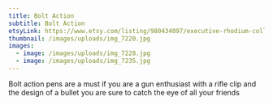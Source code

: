 ```yaml
---
title: Bolt Action
subtitle: Bolt Action
etsyLink: https://www.etsy.com/listing/980434097/executive-rhodium-collection?click_key=298b0a0c4c683f650c36d715976f3a863a251c9c%3A980434097&click_sum=1d8b29d6&ref=shop_home_active_3&frs=1
thumbnail: /images/uploads/img_7220.jpg
images:
  - image: /images/uploads/img_7228.jpg
  - image: /images/uploads/img_7235.jpg
---
```

<!--StartFragment-->

Bolt action pens are a must if you are a gun enthusiast with a rifle clip and the design of a bullet you are sure to catch the eye of all your friends



<!--EndFragment-->